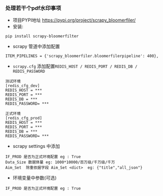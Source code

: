 ### 处理若干个pdf水印事项
* 项目PYPI地址 https://pypi.org/project/scrapy_bloomerfiler/
* 安装:
```
pip install scrapy-bloomerfilter
```

* scrapy 管道中添加配置
```
ITEM_PIPELINES = {'scrapy_bloomerfiler.bloomerfilerpipeline': 400},
```

* `scrapy.cfg` 添加配置`REDIS_HOST / REDIS_PORT / REDIS_DB / REDIS_PASSWORD`
```
测试环境
[redis_cfg_dev]
REDIS_HOST = ***
REDIS_PORT = ***
REDIS_DB = ***
REDIS_PASSWORD= ***

正式环境
[redis_cfg_prod]
REDIS_HOST = ***
REDIS_PORT = ***
REDIS_DB = ***
REDIS_PASSWORD= ***
```

* scrapy settings 中添加
```
IF_PROD 是否为正式环境配置 eg : True
Data_Size 数据体量 eg: 1000*10000/百万级/千万级/千万 
Aim_Set  除重依据字段 Aim_Set <dict>  eg: {"title","all_json"}
```

* 环境变量中参数(可选)
```
IF_PROD 是否为正式环境配置 eg : True
```